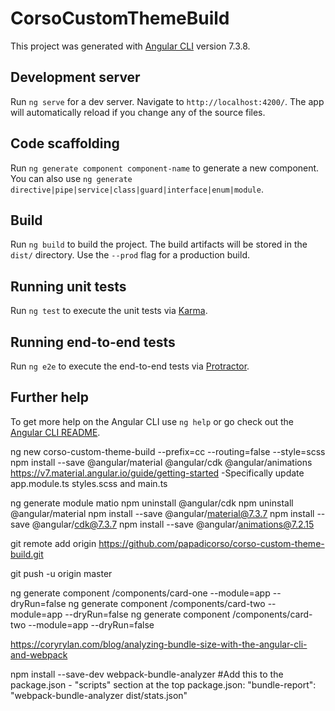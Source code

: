 # CorsoCustomThemeBuild

This project was generated with [Angular CLI](https://github.com/angular/angular-cli) version 7.3.8.

## Development server

Run `ng serve` for a dev server. Navigate to `http://localhost:4200/`. The app will automatically reload if you change any of the source files.

## Code scaffolding

Run `ng generate component component-name` to generate a new component. You can also use `ng generate directive|pipe|service|class|guard|interface|enum|module`.

## Build

Run `ng build` to build the project. The build artifacts will be stored in the `dist/` directory. Use the `--prod` flag for a production build.

## Running unit tests

Run `ng test` to execute the unit tests via [Karma](https://karma-runner.github.io).

## Running end-to-end tests

Run `ng e2e` to execute the end-to-end tests via [Protractor](http://www.protractortest.org/).

## Further help

To get more help on the Angular CLI use `ng help` or go check out the [Angular CLI README](https://github.com/angular/angular-cli/blob/master/README.md).


ng new corso-custom-theme-build --prefix=cc --routing=false --style=scss 
npm install --save @angular/material @angular/cdk @angular/animations
https://v7.material.angular.io/guide/getting-started
-Specifically update app.module.ts styles.scss and main.ts 

ng generate module matio
npm uninstall @angular/cdk
npm uninstall @angular/material
npm install --save @angular/material@7.3.7
npm install --save @angular/cdk@7.3.7
npm install --save @angular/animations@7.2.15

git remote add origin https://github.com/papadicorso/corso-custom-theme-build.git

git push -u origin master


ng generate component /components/card-one --module=app --dryRun=false
ng generate component /components/card-two --module=app --dryRun=false
ng generate component /components/card-two --module=app --dryRun=false

https://coryrylan.com/blog/analyzing-bundle-size-with-the-angular-cli-and-webpack

npm install --save-dev webpack-bundle-analyzer
#Add this to the package.json - "scripts" section at the top
package.json: "bundle-report": "webpack-bundle-analyzer dist/stats.json"